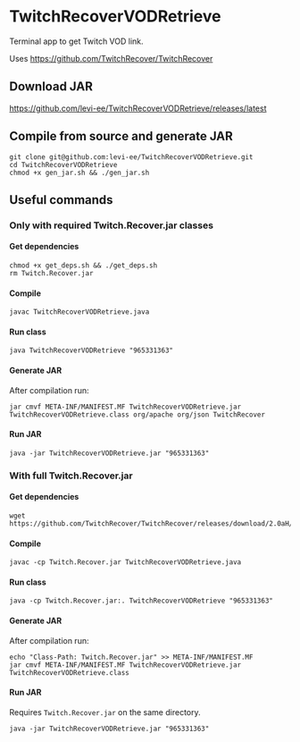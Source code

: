 # TwitchRecoverVODRetrieve

Terminal app to get Twitch VOD link.

Uses https://github.com/TwitchRecover/TwitchRecover

## Download JAR

https://github.com/levi-ee/TwitchRecoverVODRetrieve/releases/latest

## Compile from source and generate JAR

```
git clone git@github.com:levi-ee/TwitchRecoverVODRetrieve.git
cd TwitchRecoverVODRetrieve
chmod +x gen_jar.sh && ./gen_jar.sh
```

## Useful commands


### Only with required Twitch.Recover.jar classes


#### Get dependencies

```
chmod +x get_deps.sh && ./get_deps.sh
rm Twitch.Recover.jar
```

#### Compile

```
javac TwitchRecoverVODRetrieve.java
```

#### Run class

```
java TwitchRecoverVODRetrieve "965331363"
```

#### Generate JAR

After compilation run:

```
jar cmvf META-INF/MANIFEST.MF TwitchRecoverVODRetrieve.jar TwitchRecoverVODRetrieve.class org/apache org/json TwitchRecover
```


#### Run JAR

```
java -jar TwitchRecoverVODRetrieve.jar "965331363"
```

### With full Twitch.Recover.jar


#### Get dependencies

```
wget https://github.com/TwitchRecover/TwitchRecover/releases/download/2.0aH/Twitch.Recover.jar
```

#### Compile

```
javac -cp Twitch.Recover.jar TwitchRecoverVODRetrieve.java
```

#### Run class

```
java -cp Twitch.Recover.jar:. TwitchRecoverVODRetrieve "965331363"
```

#### Generate JAR

After compilation run:

```
echo "Class-Path: Twitch.Recover.jar" >> META-INF/MANIFEST.MF
jar cmvf META-INF/MANIFEST.MF TwitchRecoverVODRetrieve.jar TwitchRecoverVODRetrieve.class
```


#### Run JAR

Requires `Twitch.Recover.jar` on the same directory.

```
java -jar TwitchRecoverVODRetrieve.jar "965331363"
```
